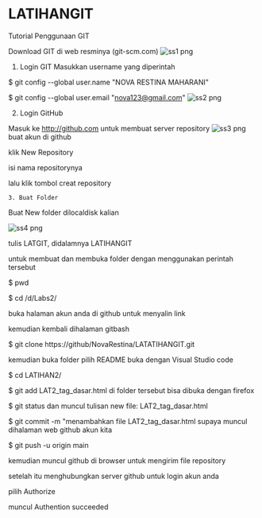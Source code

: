 # LATIHANGIT

Tutorial Penggunaan GIT

Download GIT di web resminya (git-scm.com)
![ss1 png](https://user-images.githubusercontent.com/115637858/196013618-05148dc2-dd06-4874-9db3-afce3a35993c.png)


  1. Login GIT
 Masukkan username yang diperintah
 
 $ git config --global user.name "NOVA RESTINA MAHARANI"
 
 $ git config --global user.email "nova123@gmail.com"
 ![ss2 png](https://user-images.githubusercontent.com/115637858/196013921-a43080aa-f09d-473c-820b-2e5b967fb94c.png)
 
 2. Login GitHub
 
Masuk ke http://github.com untuk membuat server repository
![ss3 png](https://user-images.githubusercontent.com/115637858/196014052-f3a4612d-0290-4ad6-a813-6bd5a5c5cb58.png)
buat akun di github

klik New Repository

isi nama repositorynya

lalu klik tombol creat repository

    3. Buat Folder
    
Buat New folder dilocaldisk kalian

![ss4 png](https://user-images.githubusercontent.com/115637858/196014225-cff763f1-04bb-4169-b1a3-a39a7487f9ff.png)

tulis LATGIT, didalamnya LATIHANGIT

untuk membuat dan membuka folder dengan menggunakan perintah tersebut

$ pwd

$ cd /d/Labs2/


buka halaman akun anda di github untuk menyalin link

kemudian kembali dihalaman gitbash

$ git clone https://github/NovaRestina/LATATIHANGIT.git

kemudian buka folder pilih README buka dengan Visual Studio code


$ cd LATIHAN2/

$ git add LAT2_tag_dasar.html di folder tersebut bisa dibuka dengan firefox

$ git status dan muncul tulisan new file: LAT2_tag_dasar.html

$ git commit -m "menambahkan file LAT2_tag_dasar.html supaya muncul dihalaman web github akun kita


$ git push -u origin main 

kemudian muncul github di browser untuk mengirim file repository

setelah itu menghubungkan server github untuk login akun anda

pilih Authorize

muncul Authention succeeded

 
